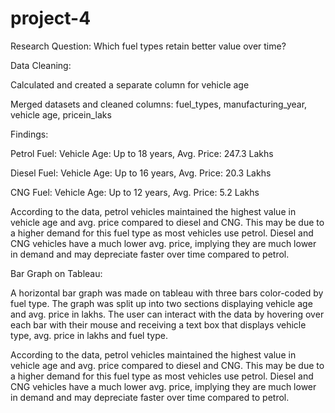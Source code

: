 # project-4
Research Question: Which fuel types retain better value over time?

Data Cleaning:

Calculated and created a separate column for vehicle age

Merged datasets and cleaned columns: fuel_types, manufacturing_year, vehicle age, pricein_laks

Findings:

Petrol Fuel: Vehicle Age: Up to 18 years, Avg. Price: 247.3 Lakhs

Diesel Fuel: Vehicle Age: Up to 16 years, Avg. Price: 20.3 Lakhs

CNG Fuel: Vehicle Age: Up to 12 years, Avg. Price: 5.2 Lakhs

According to the data, petrol vehicles maintained the highest value in vehicle age and avg. price compared to diesel and CNG. This may be due to a higher demand for this fuel type as most vehicles use petrol. Diesel and CNG vehicles have a much lower avg. price, implying they are much lower in demand and may depreciate faster over time compared to petrol.


Bar Graph on Tableau: 

A horizontal bar graph was made on tableau with three bars color-coded by fuel type. The graph was split up into two sections displaying vehicle age and avg. price in lakhs. The user can interact with the data by hovering over each bar with their mouse and receiving a text box that displays vehicle type, avg. price in lakhs and fuel type.

According to the data, petrol vehicles maintained the highest value in vehicle age and avg. price compared to diesel and CNG. This may be due to a higher demand for this fuel type as most vehicles use petrol. Diesel and CNG vehicles have a much lower avg. price, implying they are much lower in demand and may depreciate faster over time compared to petrol.
